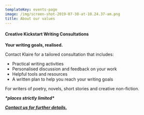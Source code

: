 ```yaml
---
templateKey: events-page
image: /img/screen-shot-2019-07-30-at-10.24.37-am.png
title: About our values
---
```

#### Creative Kickstart Writing Consultations

**Your writing goals, realised.** 

Contact Klaire for a tailored consultation that includes:

* Practical writing activities
* Personalised discussion and feedback on your work
* Helpful tools and resources
* A written plan to help you reach your writing goals

For writers of poetry, novels, short stories and creative non-fiction.

_**\*places strictly limited\***_

__[_Contact us for further details._](klaire@klairejohnston.com)__
